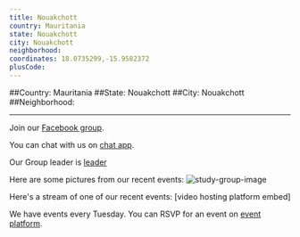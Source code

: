 ```yaml
---
title: Nouakchott
country: Mauritania
state: Nouakchott
city: Nouakchott
neighborhood: 
coordinates: 18.0735299,-15.9582372
plusCode:
---
```


##Country: Mauritania
##State: Nouakchott
##City: Nouakchott
##Neighborhood: 
*****
Join our [Facebook group](https://www.facebook.com/groups/free.code.camp.nouakchott.mr).

You can chat with us on [chat app]().

Our Group leader is [leader]()

Here are some pictures from our recent events:
![study-group-image]()

Here's a stream of one of our recent events:
[video hosting platform embed]

We have events every Tuesday. You can RSVP for an event on [event platform]().
